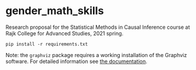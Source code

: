 # gender_math_skills

Research proposal for the Statistical Methods in Causal Inference course at Rajk College for Advanced Studies, 2021 spring.

`pip install -r requirements.txt`

Note: the `graphviz` package requires a working installation of the Graphviz software. For detailed information see [the documentation](https://graphviz.readthedocs.io/en/stable/).
